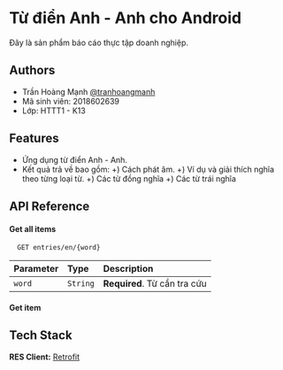 
# Từ điển Anh - Anh cho Android

Đây là sản phẩm báo cáo thực tập doanh nghiệp.

## Authors

- Trần Hoàng Mạnh [@tranhoangmanh](https://github.com/tranhoangmanh)
- Mã sinh viên: 2018602639
- Lớp: HTTT1 - K13


## Features

- Ứng dụng từ điển Anh - Anh.
- Kết quả trả về bao gồm: 
  +) Cách phát âm.
  +) Ví dụ và giải thích nghĩa theo từng loại từ.
  +) Các từ đồng nghĩa
  +) Các từ trái nghĩa

## API Reference

#### Get all items

```https://api.dictionaryapi.dev/api/v2/
  GET entries/en/{word}
```

| Parameter | Type     | Description                |
| :-------- | :------- | :------------------------- |
| `word` | `String` | **Required**. Từ cần tra cứu |

#### Get item




## Tech Stack

**RES Client:** [Retrofit](https://square.github.io/retrofit/)

